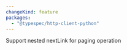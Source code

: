 ```yaml
---
changeKind: feature
packages:
  - "@typespec/http-client-python"
---
```


Support nested nextLink for paging operation